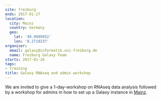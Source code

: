 ```yaml
---
site: freiburg
ends: 2017-01-27
location:
  city: Mainz
  country: Germany
  geo:
    lat: '49.9999952'
    lon: '8.2710237'
organiser:
  email: galaxy@informatik.uni-freiburg.de
  name: Freiburg Galaxy Team
starts: 2017-01-26
tags:
- training
title: Galaxy RNAseq and admin workshop
---
```


We are invited to give a 1-day-workshop on RNAseq data analysis followed by a workshop for admins in how to set up a Galaxy instance in [Mainz](http://www.imbei.uni-mainz.de).
